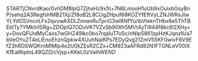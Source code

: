$START$jCNvrdKao/0vhDM8lpQ7ZjhxHz9x5t+7N6LmooH1uUb9xOuixbGsyBnP/sehq2A3RegfsHMB21Xj/Zf8oB2L8CUgZHpuf68KOZYfEftVyLZNJWRsJlwYLYdGSVncnLFs2qvvwAXDLZnnanRuTpriG3wl8NfYu/ibVteknTHbx8e5ThTBEktTy7YMkln15Rg+ZDOpIQ7ODuVK7VZvSb90Xh5MVt4yTl944f8kc6l2XHy+y+DovQFUidMyCaxs7wGHZ49lkc0bo7rqaluT7o5c/nNlpS861zpHzKJqnzlli/a7bVeOYu2T4eLlEnoEhznQpkw4XUuhNalKPs7EDyQvg21ZmV5SKF0wivF6V9EfZ3hRDSWQKrnMlMIp4e2U0kZEsR2CZx+CM923aAFRd92N1FTGNLeV00IXKfEaWqdoL49QZD/cVjsp+KKeL0zVaIhW$END$